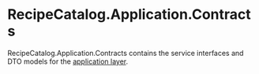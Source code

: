 ﻿# RecipeCatalog.Application.Contracts

RecipeCatalog.Application.Contracts contains the service interfaces and DTO models for the [application layer](../RecipeCatalog.Application/).